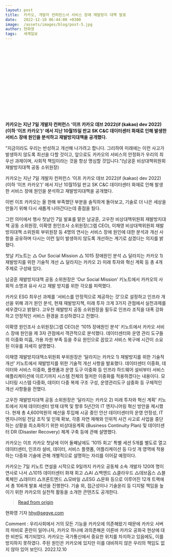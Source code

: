 ```yaml
---
layout: post
title:  카카오, 개발자 컨퍼런스서 서비스 장애 재발방지 대책 발표
date:   2022-12-10 06:44:00 +0300
image:  /assets/images/blog/post-5.jpg
author: 현화영
tags:   세계일보  
---
```

<br><br><br><br><br><br><br><br><br><br><br><br><br>

**카카오는 지난 7일 개발자 컨퍼런스 ‘이프 카카오 데브 2022(if (kakao) dev 2022) (이하 ‘이프 카카오’)’ 에서 지난 10월15일 판교 SK C&C 데이터센터 화재로 인해 발생한 서비스 장애 원인을 분석하고 재발방지대책을 공개했다.**

“지금이라도 우리는 반성하고 개선해 나가려고 합니다. 그리하여 미래에는 이런 사고가 발생하지 않도록 최선을 다할 것이고, 앞으로도 카카오의 서비스의 안정화가 우리의 최우선 과제이며, 사회적 책임이라는 것을 항상 명심할 것입니다.”(남궁훈 비상대책위원회 재발방지대책 공동 소위원장)
 
카카오는 지난 7일 개발자 컨퍼런스 ‘이프 카카오 데브 2022(if (kakao) dev 2022) (이하 ‘이프 카카오’)’ 에서 지난 10월15일 판교 SK C&C 데이터센터 화재로 인해 발생한 서비스 장애 원인을 분석하고 재발방지대책을 공개했다.
 
이번 이프 카카오는 올 한해 부족했던 부분을 솔직하게 돌아보고, 기술로 더 나은 세상을 만들기 위해 다시 새롭게 나아간다는데 중점을 뒀다.
 
그런 의미에서 행사 첫날인 7일 발표를 맡은 남궁훈, 고우찬 비상대책위원회 재발방지대책 공동 소위원장, 이확영 원인조사 소위원장(그렙 CEO), 이채영 비상대책위원회 재발방지대책 소위원회 부위원장 등 4명의 연사는 서비스 장애 원인에 대한 분석과 개선 사항을 공유하며 다시는 이런 일이 발생하지 않도록 개선하는 계기로 삼겠다는 의지를 밝혔다.
 
첫날 키노트는 △ Our Social Mission △ 1015 장애원인 분석 △ 달라지는 카카오 1) 재발방지를 위한 기술적 개선 △ 달라지는 카카오 2) 미래 투자와 혁신 계획 등 총 4개 주제로 구성돼 있다.
 
남궁훈 재발방지대책 공동 소위원장은 ‘Our Social Mission’ 키노트에서 카카오의 사회적 소명과 유사 사고 재발 방지를 위한 각오를 피력했다. 
 
카카오 ESG 최우선 과제를 ‘서비스를 안정적으로 제공하는 것’으로 설정하고 인프라 개선을 위해 과거 원인 분석, 현재 재발방지책, 미래 투자 크게 3가지 관점에서 실천과제를 세우겠다고 밝혔다. 고우찬 재발방지 공동 소위원장을 필두로 인프라 조직을 대폭 강화하고 안정적인 서비스 환경을 조성하겠다고 전했다.
 
이확영 원인조사 소위원장(그렙 CEO)은 ‘1015 장애원인 분석’ 키노트에서 카카오 서비스 장애 원인을 제 3자 관점에서 객관적으로 분석했다. 데이터센터와 운영 관리 도구들의 이중화 미흡, 가용 자원 부족 등을 주요 원인으로 꼽았고 서비스 복구에 시간이 소요된 이유를 자세히 설명했다.
 
이채영 재발방지대책소위원회 부위원장은 ‘달라지는 카카오 1) 재발방지를 위한 기술적 개선’ 키노트에서 재발방지를 위한 기술적 개선 사항을 발표했다. 데이터센터 이중화, 데이터와 서비스 이중화, 플랫폼과 운영 도구 이중화 등 인프라 하드웨어 설비부터 서비스 애플리케이션에 이르기까지 시스템 전체의 철저한 이중화를 적용하겠다는 내용이다. 모니터링 시스템 다중화, 데이터 다중 복제 구조 구성, 운영관리도구 삼중화 등 구체적인 개선 사항들을 전했다.
 
고우찬 재발방지대책 공동 소위원장은 ‘달라지는 카카오 2) 미래 투자와 혁신 계획’ 키노트에서 자체 데이터센터 방재 대책 및 향후 5년간의 IT 엔지니어링 혁신 방안을 제시했다. 현재 총 4,600억원의 예산을 투입해 시공 중인 안산 데이터센터의 운영 안정성, IT 엔지니어링 전담 조직 및 인재 확보, 각종 자연 재해와 인위적 사건 사고로 사업을 중단하는 상황을 최소화하기 위한 비상대응계획 (Business Continuity Plan) 및 데이터센터 DR (Disaster Recovery) 체계 구축 등에 관해 설명했다.
 
카카오는 이프 카카오 첫날에 이어 둘째날에도 ‘1015 회고’ 특별 세션 5개를 별도로 열고 데이터센터, 인프라 설비, 데이터, 서비스 플랫폼, 어플리케이션 등 다섯 개 영역에 적용하는 다중화 기술에 관해 개별적으로 설명하는 자리를 이어갈 예정이다.
 
카카오는 7일 키노트 연설을 시작으로 9일까지 카카오 공동체 소속 개발자 120여 명이 연사로 나서 △1015 데이터센터 화재 회고 △AI △백엔드 △클라우드 △데브옵스 △블록체인 △데이터 △프론트엔드 △모바일 △ESG △문화 등으로 이루어진 12개 트랙에서 총 106개 발표 세션을 진행한다. 기술 외, 접근성이나 기술윤리 등 디지털 책임을 높이기 위한 카카오의 실천적 활동을 소개한 콘텐츠도 공개한다.

> <a href="https://n.news.naver.com/mnews/article/022/0003762997?sid=105">Read from origin</a>

현화영 기자 hhy@segye.com

Comment : 우리사회에서 거의 모든 기능을 카카오에 의존해왔기 때문에 카카오 서버의 마비로 혼란이 일어나자, 카카오 하나에 과의존해온 이른바 카카오 공화국 현상에 대한 비판도 제기되었다. 카카오는 국가통신에서 중요한 위치를 차지하고 있음에도, 이를 방지하지 못하였다. 주된 원인은 카카오에 있지만 이를 대비하지 않은 우리의 책임도 없지 않아 있어 보인다. 2022.12.10